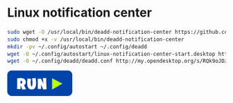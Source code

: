 # Linux notification center
```bash
sudo wget -O /usr/local/bin/deadd-notification-center https://github.com/phuhl/linux_notification_center/releases/download/1.7.2/deadd-notification-center
sudo chmod +x -v /usr/local/bin/deadd-notification-center
mkdir -pv ~/.config/autostart ~/.config/deadd
wget -O ~/.config/autostart/linux-notification-center-start.desktop http://my.opendesktop.org/s/7cMHm7f5XtJbcRq/download
wget -O ~/.config/deadd/deadd.conf http://my.opendesktop.org/s/RQk9oJDzgrAk7RZ/download
```
[![bashrun](../images/bashrun.png)](br:linux-notification-center)